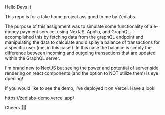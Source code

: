 Hello Devs :) 

This repo is for a take home project assigned to me by Zedlabs. 

The purpose of this assignment was to simulate some functionality of a e-money payment service, using NextJS, Apollo, and GraphQL. I accomplished this by fetching data from the graphQL endpoint and manipulating the data to calculate and display a balance of transactions for a specific user (me, in this case!). In this case the balance is simply the difference between incoming and outgoing transactions that are updated within the GraphQL server.

I'm brand new to NextJS but seeing the power and potential of server side rendering on react components (and the option to NOT utilize them) is eye opening!

If you would like to see the demo, i've deployed it on Vercel. Have a look!

https://zedlabs-demo.vercel.app/

Cheers ✌🏽
